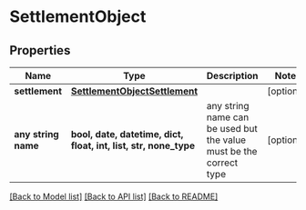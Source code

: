 # SettlementObject


## Properties
Name | Type | Description | Notes
------------ | ------------- | ------------- | -------------
**settlement** | [**SettlementObjectSettlement**](SettlementObjectSettlement.md) |  | [optional] 
**any string name** | **bool, date, datetime, dict, float, int, list, str, none_type** | any string name can be used but the value must be the correct type | [optional]

[[Back to Model list]](../README.md#documentation-for-models) [[Back to API list]](../README.md#documentation-for-api-endpoints) [[Back to README]](../README.md)



